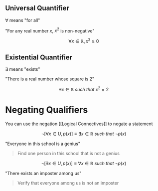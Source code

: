## Universal Quantifier
$\forall$ means "for all"

"For any real number $x$, $x^2$ is non-negative"

$$
\forall x \in \mathbb{R}, x^2 \geq 0
$$

## Existential Quantifier

$\exists$ means "exists"

"There is a real number whose square is 2"

$$
\exists x \in \mathbb{R} \ such \ that \ x^2 = 2
$$

# Negating Qualifiers

You can use the negation [[Logical Connectives]] to negate a statement

$$
\neg \left[\forall x \in U, p(x)\right] \equiv \exists x \in \mathbb{R} \ such \ that \ \neg p(x)
$$

"Everyone in this school is a genius"

> Find one person in this school that is not a genius

$$
\neg \left[\exists x \in U, p(x)\right] \equiv \forall x \in \mathbb{R} \ such \ that \ \neg p(x)
$$

"There exists an imposter among us"

> Verify that everyone among us is not an imposter



